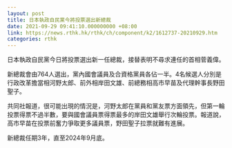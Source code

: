 ```yaml
---
layout: post
title: 日本執政自民黨今將投票選出新總裁
date: 2021-09-29 09:41:10.000000000 +08:00
link: https://news.rthk.hk/rthk/ch/component/k2/1612737-20210929.htm
categories: rthk
---
```


日本執政自民黨今日將投票選出新一任總裁，接替表明不尋求連任的首相菅義偉。

新總裁會由764人選出，黨內國會議員及合資格黨員各佔一半。4名候選人分別是行政改革擔當相河野太郎、前外相岸田文雄、前總務相高市早苗及代理幹事長野田聖子。

共同社報道，很可能出現的情況是，河野太郎在黨員和黨友票方面領先，但第一輪投票得票不過半數，要與國會議員票得票最多的岸田文雄舉行次輪投票。報道說，高市早苗在投票前奮力爭取更多議員票，野田聖子拉票就難有進展。

新總裁任期3年，直至2024年9月底。
